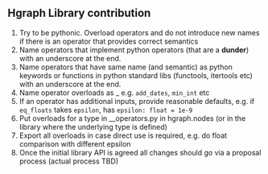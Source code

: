 Hgraph Library contribution
---------------------------

1. Try to be pythonic. Overload operators and do not introduce new names if there is an operator that provides correct semantics
2. Name operators that implement python operators (that are a __dunder__) with an underscore at the end.
3. Name operators that have same name (and semantic) as python keywords or functions in python standard libs (functools, itertools etc) with an underscore at the end.
4. Name operator overloads as <operator>_<type> e.g. `add_dates`, `min_int` etc
5. If an operator has additional inputs, provide reasonable defaults, e.g. if `eq_floats` takes `epsilon`, has `epsilon: float = 1e-9`
6. Put overloads for a type in _<type>_operators.py in hgraph.nodes (or in the library where the underlying type is defined)
7. Export all overloads in case direct use is required, e.g. do float comparison with different epsilon
8. Once the initial library API is agreed all changes should go via a proposal process (actual process TBD)
